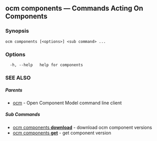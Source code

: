 ## ocm components &mdash; Commands Acting On Components

### Synopsis

```
ocm components [<options>] <sub command> ...
```

### Options

```
  -h, --help   help for components
```

### SEE ALSO

##### Parents

* [ocm](ocm.md)	 - Open Component Model command line client


##### Sub Commands

* [ocm components <b>download</b>](ocm_components_download.md)	 - download ocm component versions
* [ocm components <b>get</b>](ocm_components_get.md)	 - get component version

